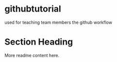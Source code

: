 # githubtutorial
used for teaching team members the github workflow

# Section Heading
More readme content here.
